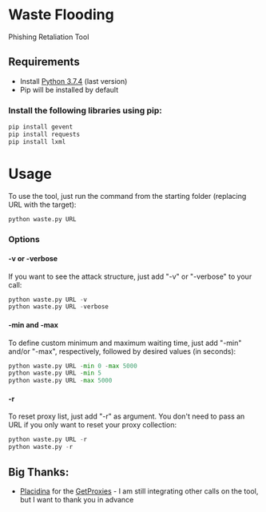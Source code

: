 # Waste Flooding
Phishing Retaliation Tool

## Requirements
  - Install [Python 3.7.4](https://www.python.org/downloads/) (last version)
  - Pip will be installed by default
  
### Install the following libraries using pip:
 ```python
pip install gevent
pip install requests
pip install lxml
```

# Usage
To use the tool, just run the command from the starting folder (replacing URL with the target):
 ```python
python waste.py URL
```

### Options
#### -v or -verbose
If you want to see the attack structure, just add "-v" or "-verbose" to your call:
 ```python
python waste.py URL -v
python waste.py URL -verbose
```
#### -min and -max
To define custom minimum and maximum waiting time, just add "-min" and/or "-max", respectively, followed by desired values (in seconds):
 ```python
python waste.py URL -min 0 -max 5000
python waste.py URL -min 5
python waste.py URL -max 5000
```
#### -r 
To reset proxy list, just add "-r" as argument. You don't need to pass an URL if you only want to reset your proxy collection:
 ```python
python waste.py URL -r
python waste.py -r
```

## Big Thanks:
  - [Placidina](https://github.com/Placidina) for the [GetProxies](https://github.com/Placidina/GetProxies) - I am still integrating other calls on the tool, but I want to thank you in advance
